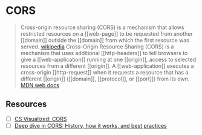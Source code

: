 # CORS

> Cross-origin resource sharing (CORS) is a mechanism that allows restricted resources on a [[web-page]] to be requested from another [[domain]] outside the [[domain]] from which the first resource was served. [wikipedia][1]
> Cross-Origin Resource Sharing (CORS) is a mechanism that uses additional [[http-headers]] to tell browsers to give a [[web-application]] running at one [[origin]], access to selected resources from a different [[origin]]. A [[web-application]] executes a cross-origin [[http-request]] when it requests a resource that has a different [[origin]] ([[domain]], [[protocol]], or [[port]]) from its own. [MDN web docs][2]

## Resources

- [ ] [CS Visualized: CORS](https://dev.to/lydiahallie/cs-visualized-cors-5b8h)
- [ ] [Deep dive in CORS: History, how it works, and best practices](https://ieftimov.com/post/deep-dive-cors-history-how-it-works-best-practices/)

[1]: https://en.wikipedia.org/wiki/Cross-origin_resource_sharing
[2]: https://developer.mozilla.org/en-US/docs/Web/HTTP/CORS

